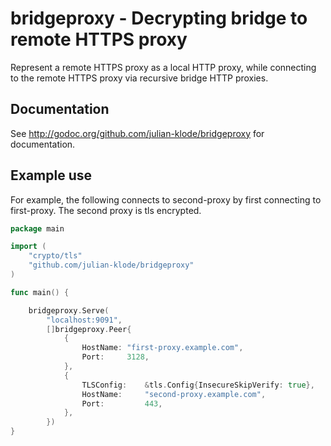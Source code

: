 # bridgeproxy - Decrypting bridge to remote HTTPS proxy

Represent a remote HTTPS proxy as a local HTTP proxy, while connecting to
the remote HTTPS proxy via recursive bridge HTTP proxies.

## Documentation
See http://godoc.org/github.com/julian-klode/bridgeproxy for documentation.

## Example use

For example, the following connects to second-proxy by first connecting
to first-proxy. The second proxy is tls encrypted.

```go
package main

import (
	"crypto/tls"
	"github.com/julian-klode/bridgeproxy"
)

func main() {

	bridgeproxy.Serve(
		"localhost:9091",
		[]bridgeproxy.Peer{
			{
				HostName: "first-proxy.example.com",
				Port:     3128,
			},
			{
				TLSConfig:    &tls.Config{InsecureSkipVerify: true},
				HostName:     "second-proxy.example.com",
				Port:         443,
			},
		})
}
```
